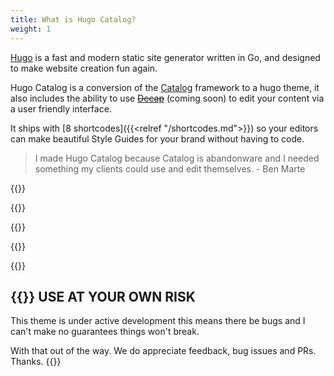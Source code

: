 ```yaml
---
title: What is Hugo Catalog?
weight: 1
---
```

[Hugo](https://gohugo.io) is a fast and modern static site generator written in Go, and designed to make website creation fun again.

Hugo Catalog is a conversion of the [Catalog](https://catalog.style) framework to a hugo theme, it also includes the ability to use ~~[Decap](https://decapcms.org)~~ (coming soon) to edit your content via a user friendly interface.

It ships with [8 shortcodes]({{<relref "/shortcodes.md">}}) so your editors can make beautiful Style Guides for your brand without having to code.

> I made Hugo Catalog because Catalog is abandonware and I needed something my clients could use and edit themselves. - Ben Marte

{{<divider-title text="How does Hugo Catalog help you?">}}

{{<bullet type="check" leadingText="Consistency:" text="Provides a cohesive experience across all of your brand touchpoints by providing a single source of truth">}}

{{<bullet type="check" leadingText="Efficiency:" text="Less time concentrating on details that the design system already accounts for. More time focussing on user experience, flows, iterating, building valuable new features, and improving your products">}}

{{<bullet type="check" leadingText="Onboarding:" text="Helps provide an overview of your brand and the expectations of anyone representing it">}}

{{<bullet type="check" leadingText="Culture:" text="Promotes and encourages value in design, internally across all teams">}}

{{<hint type="danger" span="6">}}
**USE AT YOUR OWN RISK**
---

This theme is under active development this means there be bugs and I can't make no guarantees things won't break.

With that out of the way. We do appreciate feedback, bug issues and PRs. Thanks.
{{</hint>}}
